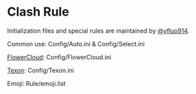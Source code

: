 # Clash Rule

Initialization files and special rules are maintained by [@yfluo914](https://github.com/yfluo914).

Common use: Config/Auto.ini & Config/Select.ini

[FlowerCloud](https://flower.yt/aff.php?aff=677): Config/FlowerCloud.ini

[Texon](https://texon.io/portal/aff.php?aff=238): Config/Texon.ini

Emoji: Rule/emoji.list